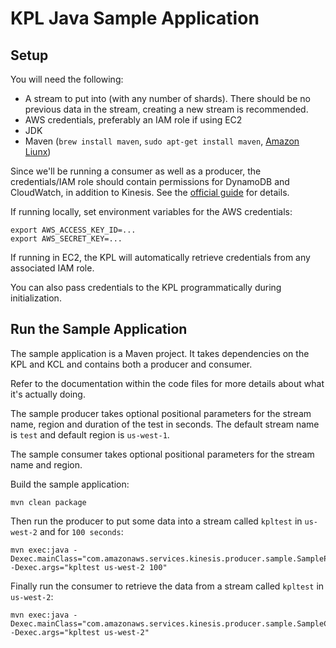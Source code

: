 # KPL Java Sample Application

## Setup

You will need the following:

+ A stream to put into (with any number of shards). There should be no previous data in the stream, creating a new stream is recommended.
+ AWS credentials, preferably an IAM role if using EC2
+ JDK
+ Maven (```brew install maven```, ```sudo apt-get install maven```, [Amazon Liunx](https://gist.github.com/sebsto/19b99f1fa1f32cae5d00))

Since we'll be running a consumer as well as a producer, the credentials/IAM role should contain permissions for DynamoDB and CloudWatch, in addition to Kinesis. See the [official guide](http://docs.aws.amazon.com/kinesis/latest/dev/learning-kinesis-module-one-iam.html) for details.

If running locally, set environment variables for the AWS credentials:

```
export AWS_ACCESS_KEY_ID=...
export AWS_SECRET_KEY=...
```

If running in EC2, the KPL will automatically retrieve credentials from any associated IAM role.

You can also pass credentials to the KPL programmatically during initialization.

## Run the Sample Application

The sample application is a Maven project. It takes dependencies on the KPL and KCL and contains both a producer and consumer.

Refer to the documentation within the code files for more details about what it's actually doing.

The sample producer takes optional positional parameters for the stream name, region and duration of the test in seconds. The default stream name is ``test`` and default region is ``us-west-1``.

The sample consumer takes optional positional parameters for the stream name and region.

Build the sample application:

```
mvn clean package
```

Then run the producer to put some data into a stream called ``kpltest`` in ``us-west-2`` and for ``100 seconds``:

```
mvn exec:java -Dexec.mainClass="com.amazonaws.services.kinesis.producer.sample.SampleProducer" -Dexec.args="kpltest us-west-2 100"
```

Finally run the consumer to retrieve the data from a stream called ``kpltest`` in ``us-west-2``:

```
mvn exec:java -Dexec.mainClass="com.amazonaws.services.kinesis.producer.sample.SampleConsumer" -Dexec.args="kpltest us-west-2"
```

